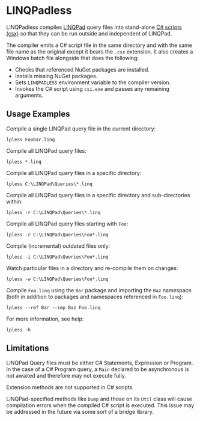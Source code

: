 # LINQPadless

LINQPadless compiles [LINQPad][linqpad] query files into stand-alone
[C# scripts (csx)][csx] so that they can be run outside and independent of
LINQPad.

The compiler emits a C# script file in the same directory and with the same
file name as the original except it bears the `.csx` extension. It also
creates a Windows batch file alongside that does the following:

- Checks that referenced NuGet packages are installed.
- Installs missing NuGet packages.
- Sets `LINQPADLESS` environment variable to the compiler version.
- Invokes the C# script using `csi.exe` and passes any remaining arguments.


## Usage Examples

Compile a single LINQPad query file in the current directory:

    lpless Foobar.linq

Compile all LINQPad query files:

    lpless *.linq

Compile all LINQPad query files in a specific directory:

    lpless C:\LINQPad\Queries\*.linq

Compile all LINQPad query files in a specific directory and sub-directories
within:

    lpless -r C:\LINQPad\Queries\*.linq

Compile all LINQPad query files starting with `Foo`:

    lpless -r C:\LINQPad\Queries\Foo*.linq

Compile (incremental) outdated files only:

    lpless -i C:\LINQPad\Queries\Foo*.linq

Watch particular files in a directory and re-compile them on changes:

    lpless -w C:\LINQPad\Queries\Foo*.linq

Compile `Foo.linq` using the `Bar` package and importing the `Baz` namespace
(both in addition to packages and namespaces referenced in `Foo.linq`):

    lpless --ref Bar --imp Baz Foo.linq

For more information, see help:

    lpless -h


## Limitations

LINQPad Query files must be either C# Statements, Expression or Program. In
the case of a C# Program query, a `Main` declared to be asynchronous is not
awaited and therefore may not execute fully.

Extension methods are not supported in C# scripts.

LINQPad-specified methods like `Dump` and those on its `Util` class will
cause compilation errors when the compiled C# script is executed. This issue
may be addressed in the future via some sort of a bridge library.


[linqpad]: http://www.linqpad.net/
[csx]: https://msdn.microsoft.com/en-us/magazine/mt614271.aspx

